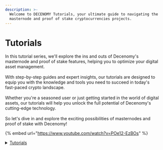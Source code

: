 ```yaml
---
description: >-
  Welcome to DECENOMY Tutorials, your ultimate guide to navigating the world of
  masternode and proof of stake cryptocurrencies projects.
---
```


# Tutorials

In this tutorial series, we'll explore the ins and outs of Decenomy's masternode and proof of stake features, helping you to optimize your digital asset management.\
\
With step-by-step guides and expert insights, our tutorials are designed to equip you with the knowledge and tools you need to succeed in today's fast-paced crypto landscape. \
\
Whether you're a seasoned user or just getting started in the world of digital assets, our tutorials will help you unlock the full potential of Decenomy's cutting-edge technology. \
\
So let's dive in and explore the exciting possibilities of masternodes and proof of stake with Decenomy!

{% embed url="https://www.youtube.com/watch?v=POe12-EzBOs" %}

<details>

<summary><a href="./">Tutorials</a></summary>

[<mark style="color:blue;">**DECENOMY Explorer**</mark>](decenomy-explorer/)

* [Overview](decenomy-explorer/overview.md)
* [Latest blocks](decenomy-explorer/latest-blocks.md)
* [Masternodes](decenomy-explorer/masternodes.md)
* [Network](decenomy-explorer/network.md)
* [Search by Block and/or Hash](decenomy-explorer/search-by-block-and-or-hash.md)
* [Search by Tx ID](decenomy-explorer/search-by-tx-id.md)
* [Search by Address](decenomy-explorer/search-by-address.md)
* [Explorer API](decenomy-explorer/explorer-api.md)

<mark style="color:blue;">**DECENOMY Multinode Script**</mark>

* [<mark style="color:blue;">Environment basis</mark>](decenomy-multinode-script/environment-basis.md)
* [<mark style="color:blue;">Script Screen Overview</mark>](decenomy-multinode-script/script-screen-overview.md)
* [<mark style="color:blue;">Menu Structure</mark>](decenomy-multinode-script/menu-structure.md)
* [<mark style="color:blue;">Main Menu</mark>](decenomy-multinode-script/main-menu.md)
* [<mark style="color:blue;">Coin Selection</mark>](decenomy-multinode-script/coin-selection/)

<mark style="color:blue;">**DECENOMY Wallet**</mark>

* [How to use the DECENOMY wallet](decenomy-wallet/how-to-use-the-decenomy-wallets.md)
* [Encrypting a wallet](decenomy-wallet/how-to-encrypt-a-wallet.md)
* [Extra connections ( addnodes )](decenomy-wallet/how-to-add-addnodes.md)
* [Fast sync with a Bootstrap](decenomy-wallet/how-to-synchronize-the-wallet-with-a-bootstrap.md)
* [Wallet update](decenomy-wallet/how-to-update-a-wallet.md)
* [Staking process on desktop wallet](decenomy-wallet/how-to-stake-coins.md)
* [Staking process on a VPS](decenomy-wallet/staking-process-on-a-vps.md)
* [Staking Best Practices](decenomy-wallet/staking-optimization-and-common-problems.md)
* [Backup wallet on an external device](decenomy-wallet/how-to-make-a-backup-on-a-usb-stick.md)
* [Restoring a backup from an external device](decenomy-wallet/restoring-a-backup-from-an-external-device.md)

<mark style="color:blue;">**DECENOMY Masternodes**</mark>

* [<mark style="color:blue;">Maternode Multinode easy to deploy</mark>](decenomy-masternodes/masternode-multinode-easy-to-deploy.md)
* [Masternode collateral update](decenomy-masternodes/how-to-update-a-masternode-collateral.md)
* [Create a Masternode on IHostMN.com](decenomy-masternodes/how-to-create-a-masternode-on-ihostmn.com.md)
* [Shared Masternode management on Crypos](decenomy-masternodes/shared-masternode-management-on-crypos.md)
* [<mark style="color:blue;">Masternode deploy on VPS ( no multinode )</mark>](decenomy-masternodes/masternode-deploy-on-vps-no-multinode.md)

<mark style="color:blue;">**Exchange**</mark>

* [How to buy DECENOMY coins on Heliobank](exchange/how-to-buy-decenomy-coins-on-heliobank.md)
* [Fiat to Crypto to DECENOMY Coins](exchange/fiat-to-crypto-to-decenomy-coins.md)





</details>
